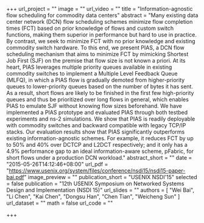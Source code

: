 +++
url_project = ""
image = ""
url_video = ""
title = "Information-agnostic flow scheduling for commodity data centers"
abstract = "Many existing data center network (DCN) flow scheduling schemes minimize flow completion times (FCT) based on prior knowledge of flows and custom switch functions, making them superior in performance but hard to use in practice. By contrast, we seek to minimize FCT with no prior knowledge and existing commodity switch hardware. To this end, we present PIAS, a DCN flow scheduling mechanism that aims to minimize FCT by mimicking Shortest Job First (SJF) on the premise that flow size is not known a priori. At its heart, PIAS leverages multiple priority queues available in existing commodity switches to implement a Multiple Level Feedback Queue (MLFQ), in which a PIAS flow is gradually demoted from higher-priority queues to lower-priority queues based on the number of bytes it has sent. As a result, short flows are likely to be finished in the first few high-priority queues and thus be prioritized over long flows in general, which enables PIAS to emulate SJF without knowing flow sizes beforehand. We have implemented a PIAS prototype and evaluated PIAS through both testbed experiments and ns-2 simulations. We show that PIAS is readily deployable with commodity switches and backward compatible with legacy TCP/IP stacks. Our evaluation results show that PIAS significantly outperforms existing information-agnostic schemes. For example, it reduces FCT by up to 50% and 40% over DCTCP and L2DCT respectively; and it only has a 4.9% performance gap to an ideal information-aware scheme, pFabric, for short flows under a production DCN workload."
abstract_short = ""
date = "2015-05-26T14:12:46+08:00"
url_pdf = "https://www.usenix.org/system/files/conference/nsdi15/nsdi15-paper-bai.pdf"
image_preview = ""
publication_short = "USENIX NSDI'15"
selected = false
publication = "12th USENIX Symposium on Networked Systems Design and Implementation (NSDI 15)"
url_slides = ""
authors = [
  "Wei Bai", "Li Chen", "Kai Chen", "Dongsu Han", "Chen Tian", "Weicheng Sun"
]
url_dataset = ""
math = false
url_code = ""

+++
